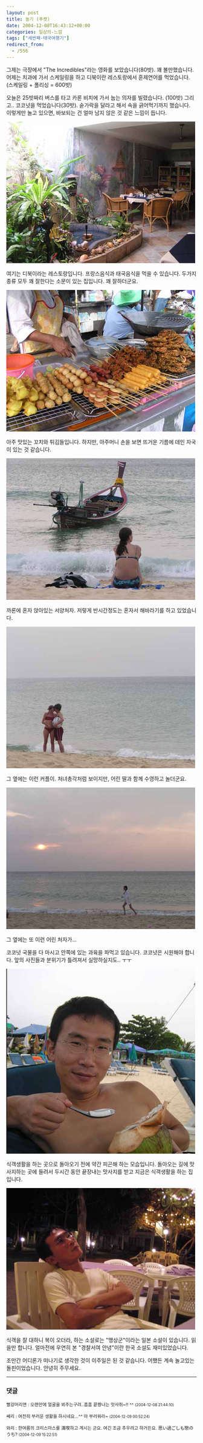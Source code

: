 ```yaml
---
layout: post
title: 놀기 (푸켓)
date: 2004-12-08T16:43:12+00:00
categories: 일상의-느낌
tags: ["세번째-태국여행기"]
redirect_from:
  - /556
---
```


그제는 극장에서 "The Incredibles"라는 영화를 보았습니다(80밧). 꽤 볼만했습니다. 어제는 치과에 가서 스케일링을 하고 디북이란 레스토랑에서 훈제연어를 먹었습니다. (스케일링 + 폴리싱 = 600밧)

오늘은 25밧짜리 버스를 타고 카론 비치에 가서 눕는 의자를 빌렸습니다. (100밧) 그리고.. 코코넛을 먹었습니다(30밧). 숟가락을 달라고 해서 속을 긁어먹기까지 했습니다. 이렇게만 놀고 있으면, 바보되는 건 얼마 남지 않은 것 같은 느낌이 듭니다.

![ ](/assets/media/uploads_2004_12_P1010035.jpg)

여기는 디북이라는 레스토랑입니다. 프랑스음식과 태국음식을 먹을 수 있습니다. 두가지 종류 모두 꽤 잘한다는 소문이 있는 집입니다. 꽤 잘하더군요.

![ ](/assets/media/uploads_2004_12_P1010001.jpg)

아주 맛있는 꼬치와 튀김들입니다. 하지만, 아주머니 손을 보면 뜨거운 기름에 데인 자국이 있는 것 같습니다.

![ ](/assets/media/uploads_2004_12_P1010007.jpg)

까론에 혼자 앉아있는 서양처자. 저렇게 반시간정도는 혼자서 해바라기를 하고 있었습니다.

![ ](/assets/media/uploads_2004_12_P1010013.jpg)

그 옆에는 이런 커플이. 처녀총각처럼 보이지만, 어린 딸과 함께 수영하고 놀더군요.

![ ](/assets/media/uploads_2004_12_P1010019.jpg)

그 옆에는 또 이런 어린 처자가...

코코넛 국물을 다 마시고 안쪽에 있는 과육을 파먹고 있습니다. 코코넛은 시원해야 합니다. 앞의 사진들과 분위기가 틀려져서 실망하실지도.. ㅜㅜ

![ ](/assets/media/uploads_2004_12_P1010011.jpg)

식객생활을 하는 곳으로 돌아오기 전에 약간 피곤해 하는 모습입니다. 돌아오는 길에 맛사지하는 곳에 들려서 두시간 동안 끝장내는 맛사지를 받고 지금은 식객생활을 하는 집입니다.

![ ](/assets/media/uploads_2004_12_P1010045.jpg)

식객을 잘 대하니 복이 오더라, 하는 소설로는 "맹상군"이라는 일본 소설이 있습니다. 읽을만 합니다. 얼마전에 우연히 본 "경찰서여 안녕"이란 한국 소설도 재미있었습니다.

조만간 어디론가 떠나기로 생각한 것이 이주일은 된 것 같습니다. 어쨌든 계속 놀고있는 돌핀이었습니다. 안녕히 주무세요.

* * *

### 댓글



<!--- cmt:933 --->
<!--- mail: --->
<!--- parent:0 --->

<small class=comment>빨강머리앤 : 오랜만에 얼굴을 뵈주는구려..흠흠 끝짱나는 맛사쥐~!! ^^ <small>(2004-12-08 21:44:10)</small></small>


<!--- cmt:934 --->
<!--- mail: --->
<!--- parent:0 --->

<small class=comment>쎄리 : 여전히 부러운 생활을 하시네요...^^ 아 부러워라~ <small>(2004-12-09 00:52:24)</small></small>


<!--- cmt:935 --->
<!--- mail: --->
<!--- parent:0 --->

<small class=comment>와리 : 한여름의 크리스마스를 滿喫하고 계시는 군요.  여긴 조금 추우려고 하거든요. 思い過ごしも戀のうち? <small>(2004-12-09 15:22:51)</small></small>

